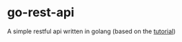 # go-rest-api

A simple restful api written in golang (based on the [tutorial](https://tutorialedge.net/golang/creating-restful-api-with-golang/))


